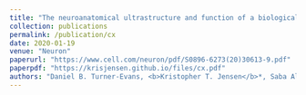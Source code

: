 ```yaml
---
title: "The neuroanatomical ultrastructure and function of a biological ring attractor"
collection: publications
permalink: /publication/cx
date: 2020-01-19
venue: "Neuron"
paperurl: "https://www.cell.com/neuron/pdf/S0896-6273(20)30613-9.pdf"
paperpdf: "https://krisjensen.github.io/files/cx.pdf"
authors: "Daniel B. Turner-Evans, <b>Kristopher T. Jensen</b>*, Saba Ali*, Tyler Paterson*, Arlo Sheridan*, Robert P. Ray, Tanya Wolff, Scott Lauritzen, Gerald M. Rubin, Davi Bock, Vivek Jayaraman"
---
```

